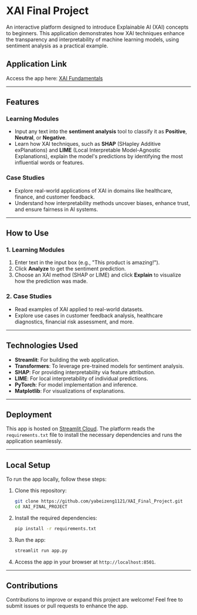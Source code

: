 # XAI Final Project

An interactive platform designed to introduce Explainable AI (XAI) concepts to beginners. This application demonstrates how XAI techniques enhance the transparency and interpretability of machine learning models, using sentiment analysis as a practical example.

## Application Link
Access the app here: [XAI Fundamentals](https://xai-fundamentals.streamlit.app/)

---

## Features

### **Learning Modules**
- Input any text into the **sentiment analysis** tool to classify it as **Positive**, **Neutral**, or **Negative**.
- Learn how XAI techniques, such as **SHAP** (SHapley Additive exPlanations) and **LIME** (Local Interpretable Model-Agnostic Explanations), explain the model's predictions by identifying the most influential words or features.

### **Case Studies**
- Explore real-world applications of XAI in domains like healthcare, finance, and customer feedback.
- Understand how interpretability methods uncover biases, enhance trust, and ensure fairness in AI systems.

---

## How to Use

### **1. Learning Modules**
1. Enter text in the input box (e.g., "This product is amazing!").
2. Click **Analyze** to get the sentiment prediction.
3. Choose an XAI method (SHAP or LIME) and click **Explain** to visualize how the prediction was made.

### **2. Case Studies**
- Read examples of XAI applied to real-world datasets.
- Explore use cases in customer feedback analysis, healthcare diagnostics, financial risk assessment, and more.

---

## Technologies Used
- **Streamlit**: For building the web application.
- **Transformers**: To leverage pre-trained models for sentiment analysis.
- **SHAP**: For providing interpretability via feature attribution.
- **LIME**: For local interpretability of individual predictions.
- **PyTorch**: For model implementation and inference.
- **Matplotlib**: For visualizations of explanations.

---

## Deployment
This app is hosted on [Streamlit Cloud](https://streamlit.io/). The platform reads the `requirements.txt` file to install the necessary dependencies and runs the application seamlessly.

---

## Local Setup
To run the app locally, follow these steps:
1. Clone this repository:
   ```bash
   git clone https://github.com/yabeizeng1121/XAI_Final_Project.git
   cd XAI_FINAL_PROJECT
   ```
2. Install the required dependencies:
   ```bash
   pip install -r requirements.txt
   ```
3. Run the app:
   ```bash
   streamlit run app.py
   ```
4. Access the app in your browser at `http://localhost:8501`.

---
## Contributions
Contributions to improve or expand this project are welcome! Feel free to submit issues or pull requests to enhance the app.
